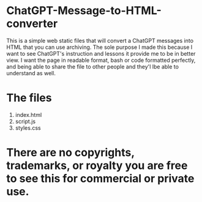 # ChatGPT-Message-to-HTML-converter
This is a simple web static files that will convert a ChatGPT messages into HTML that you can use archiving. The sole purpose I made this because I want to see ChatGPT's instruction and lessons it provide me to be in better view. I want the page in readable format, bash or code formatted perfectly, and being able to share the file to other people and they'l lbe able to understand as well.

# The files

1. index.html
2. script.js
3. styles.css

# There are no copyrights, trademarks, or royalty you are free to see this for commercial or private use.

